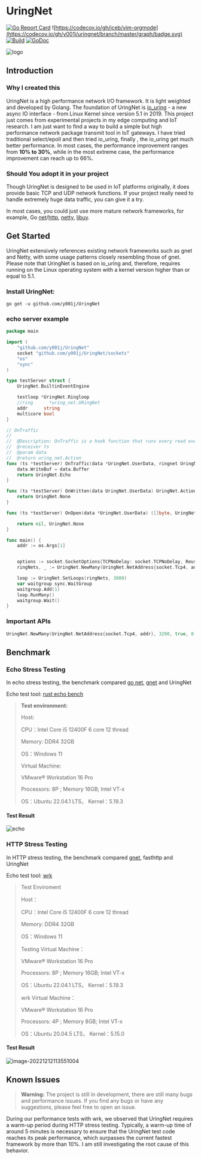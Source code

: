 # UringNet

[![Go Report Card](https://goreportcard.com/badge/github.com/y001j/UringNet)](https://goreportcard.com/report/github.com/y001j/UringNet)
![https://codecov.io/gh/jceb/vim-orgmode](https://codecov.io/gh/y001j/uringnet/branch/master/graph/badge.svg)
[![Build](https://github.com/y001j/uringnet/actions/workflows/go.yml/badge.svg?branch=master)](https://github.com/y001j/uringnet/actions/workflows/go.yml)
[![GoDoc](https://godoc.org/github.com/y001j/uringnet?status.svg)](https://pkg.go.dev/github.com/y001j/uringnet)

![logo](https://pic.maienzx.com/qiniuPic/202310031719836.png)

## Introduction

### Why I created this 

UringNet is a high performance network I/O framework. It is light weighted and developed by Golang. The foundation of UringNet is [io_uring](https://kernel.dk/io_uring.pdf) - a new async IO interface - from Linux Kernel since version 5.1 in 2019. This project just comes from experimental projects in my edge computing and IoT research. I am just want to find a way to build a simple but high performance network package transmit tool in IoT gateways. I have tried traditional select/epoll and then tried io_uring, finally , the io_uring get much better performance. In most cases, the performance improvement ranges from **10% to 30%**, while in the most extreme case, the performance improvement can reach up to 66%.

### Should You adopt it in your project

Though UringNet is designed to be used in IoT platforms originally, it does provide basic TCP and UDP network functions. If your project really need to handle extremely huge data traffic, you can give it a try. 

In most cases, you could just use more mature network frameworks, for example, Go [net](https://golang.org/pkg/net/)/[http](https://pkg.go.dev/net/http), [netty](https://netty.io/), [libuv](https://github.com/libuv/libuv).

## Get Started

UringNet extensively references existing network frameworks such as gnet and Netty, with some usage patterns closely resembling those of gnet. Please note that UringNet is based on io_uring and, therefore, requires running on the Linux operating system with a kernel version higher than or equal to 5.1.

### Install UringNet:

```shell
go get -u github.com/y001j/UringNet
```

### echo server example

```go
package main

import (
	"github.com/y001j/UringNet"
	socket "github.com/y001j/UringNet/sockets"
	"os"
	"sync"
)

type testServer struct {
	UringNet.BuiltinEventEngine

	testloop *UringNet.Ringloop
	//ring      *uring_net.URingNet
	addr      string
	multicore bool
}

// OnTraffic 
//  
//	@Description: OnTraffic is a hook function that runs every read event completed
//	@receiver ts
//	@param data
//	@return uring_net.Action
func (ts *testServer) OnTraffic(data *UringNet.UserData, ringnet UringNet.URingNet) UringNet.Action {
	data.WriteBuf = data.Buffer
	return UringNet.Echo
}

func (ts *testServer) OnWritten(data UringNet.UserData) UringNet.Action {
	return UringNet.None
}

func (ts *testServer) OnOpen(data *UringNet.UserData) ([]byte, UringNet.Action) {

	return nil, UringNet.None
}

func main() {
	addr := os.Args[1]


	options := socket.SocketOptions{TCPNoDelay: socket.TCPNoDelay, ReusePort: true}
	ringNets, _ := UringNet.NewMany(UringNet.NetAddress{socket.Tcp4, addr}, 3200, true, 8, options, &testServer{}) //runtime.NumCPU()

	loop := UringNet.SetLoops(ringNets, 3000)
	var waitgroup sync.WaitGroup
	waitgroup.Add(1)
	loop.RunMany()
	waitgroup.Wait()
}

```

### Important APIs

```go
UringNet.NewMany(UringNet.NetAddress{socket.Tcp4, addr}, 3200, true, 8, options, &testServer{})
```

## Benchmark

### Echo Stress Testing

In echo stress testing, the benchmark compared [go net](https://golang.org/pkg/net/), [gnet](https://github.com/panjf2000/gnet) and UringNet

Echo test tool: [rust echo bench](https://github.com/haraldh/rust_echo_bench)

> **Test environment:**
>
> Host:
>
> CPU：Intel Core i5 12400F 6 core 12 thread
>
> Memory: DDR4 32GB
>
> OS：Windows 11
>
> Virtual Machine:
>
> VMware® Workstation 16 Pro
>
> Processors: 8P ; Memory 16GB; Intel VT-x
>
> OS：Ubuntu 22.04.1 LTS， Kernel：5.19.3

#### Test Result

![echo](https://pic.maienzx.com/qiniuPic/202211061218743.png)

### HTTP Stress Testing

In HTTP stress testing, the benchmark compared [gnet](https://github.com/panjf2000/gnet), fasthttp and UringNet

Echo test tool: [wrk](https://github.com/wg/wrk)

> Test Enviroment 
>
> Host：
>
> CPU：Intel Core i5 12400F 6 core 12 thread
>
> Memory: DDR4 32GB
>
> OS：Windows 11
>
> Testing Virtual Machine：
>
> VMware® Workstation 16 Pro
>
> Processors: 8P ; Memory 16GB; Intel VT-x
>
> OS：Ubuntu 22.04.1 LTS， Kernel：5.19.3
>
> wrk Virtual Machine：
>
> VMware® Workstation 16 Pro
>
> Processors: 4P ; Memory 8GB; Intel VT-x
>
> OS：Ubuntu 20.04.5 LTS， Kernel：5.15.0   

#### Test Result

![image-20221212113551004](https://pic.maienzx.com/qiniuPic/image-20221212113551004.png)

## Known Issues

> **Warning:** The project is still in development, there are still many bugs and performance issues. If you find any bugs or have any suggestions, please feel free to open an issue.

During our performance tests with wrk, we observed that UringNet requires a warm-up period during HTTP stress testing. Typically, a warm-up time of around 5 minutes is necessary to ensure that the UringNet test code reaches its peak performance, which surpasses the current fastest framework by more than 10%. I am still investigating the root cause of this behavior.
